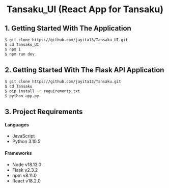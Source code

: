 <h1 align="center">Tansaku_UI (React App for Tansaku)</h1>


## 1. Getting Started With The Application

```sh
$ git clone https://github.com/jayita13/Tansaku_UI.git
$ cd Tansaku_UI
$ npm i
$ npm run dev
```

## 2. Getting Started With The Flask API Application

```sh
$ git clone https://github.com/jayita13/Tansaku.git
$ cd Tansaku
$ pip install -r requirements.txt
$ python app.py
```

## 3. Project Requirements

<h4>Languages</h4>
<ul>
  <li>JavaScript</li>
  <li>Python 3.10.5</li>
</ul>

<h4>Frameworks</h4>
<ul>
  <li>Node v18.13.0</li>
  <li>Flask v2.3.2</li>
  <li>npm v8.11.0</li>
  <li>React v18.2.0</li>
</ul>
